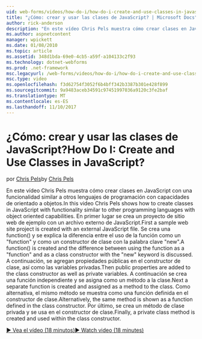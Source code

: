 ```yaml
---
uid: web-forms/videos/how-do-i/how-do-i-create-and-use-classes-in-javascript
title: "¿Cómo: crear y usar las clases de JavaScript? | Microsoft Docs"
author: rick-anderson
description: "En este vídeo Chris Pels muestra cómo crear clases en JavaScript con una funcionalidad similar a otros lenguajes de programación con orientado a objetos capabilitie..."
ms.author: aspnetcontent
manager: wpickett
ms.date: 01/08/2010
ms.topic: article
ms.assetid: 348d1bda-69e0-4cb5-a59f-a104133c2f93
ms.technology: dotnet-webforms
ms.prod: .net-framework
msc.legacyurl: /web-forms/videos/how-do-i/how-do-i-create-and-use-classes-in-javascript
msc.type: video
ms.openlocfilehash: f3d62754f3052f6b4bff342b3387b301e428f899
ms.sourcegitcommit: 9a9483aceb34591c97451997036a9120c3fe2baf
ms.translationtype: MT
ms.contentlocale: es-ES
ms.lasthandoff: 11/10/2017
---
```

<a name="how-do-i-create-and-use-classes-in-javascript"></a><span data-ttu-id="81b5f-104">¿Cómo: crear y usar las clases de JavaScript?</span><span class="sxs-lookup"><span data-stu-id="81b5f-104">How Do I: Create and Use Classes in JavaScript?</span></span>
====================
<span data-ttu-id="81b5f-105">por [Chris Pels](https://twitter.com/chrispels)</span><span class="sxs-lookup"><span data-stu-id="81b5f-105">by [Chris Pels](https://twitter.com/chrispels)</span></span>

<span data-ttu-id="81b5f-106">En este vídeo Chris Pels muestra cómo crear clases en JavaScript con una funcionalidad similar a otros lenguajes de programación con capacidades de orientado a objetos.</span><span class="sxs-lookup"><span data-stu-id="81b5f-106">In this video Chris Pels shows how to create classes in JavaScript with functionality similar to other programming languages with object oriented capabilities.</span></span> <span data-ttu-id="81b5f-107">En primer lugar se crea un proyecto de sitio web de ejemplo con un archivo externo de JavaScript.</span><span class="sxs-lookup"><span data-stu-id="81b5f-107">First a sample web site project is created with an external JavaScript file.</span></span> <span data-ttu-id="81b5f-108">Se crea una function() y se explica la diferencia entre el uso de la función como un "function" y como un constructor de clase con la palabra clave "new".</span><span class="sxs-lookup"><span data-stu-id="81b5f-108">A function() is created and the difference between using the function as a "function" and as a class constructor with the "new" keyword is discussed.</span></span> <span data-ttu-id="81b5f-109">A continuación, se agregan propiedades públicas en el constructor de clase, así como las variables privadas.</span><span class="sxs-lookup"><span data-stu-id="81b5f-109">Then public properties are added to the class constructor as well as private variables.</span></span> <span data-ttu-id="81b5f-110">A continuación se crea una función independiente y se asigna como un método a la clase.</span><span class="sxs-lookup"><span data-stu-id="81b5f-110">Next a separate function is created and assigned as a method to the class.</span></span> <span data-ttu-id="81b5f-111">Como alternativa, el mismo método se muestra como una función definida en el constructor de clase.</span><span class="sxs-lookup"><span data-stu-id="81b5f-111">Alternatively, the same method is shown as a function defined in the class constructor.</span></span> <span data-ttu-id="81b5f-112">Por último, se crea un método de clase privada y se usa en el constructor de clase.</span><span class="sxs-lookup"><span data-stu-id="81b5f-112">Finally, a private class method is created and used within the class constructor.</span></span>

[<span data-ttu-id="81b5f-113">&#9654; Vea el vídeo (18 minutos)</span><span class="sxs-lookup"><span data-stu-id="81b5f-113">&#9654; Watch video (18 minutes)</span></span>](https://channel9.msdn.com/Blogs/ASP-NET-Site-Videos/how-do-i-create-and-use-classes-in-javascript)
